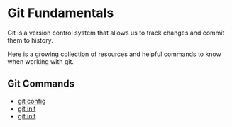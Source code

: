 # Git Fundamentals

Git is a version control system that allows us to track changes and commit them to history.

Here is a growing collection of resources and helpful commands to know when working with git.

## Git Commands
- [git config](./commands/onfig.md)
- [git init](./commands/Init.md)
- [git init](./commands/Add.md)